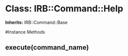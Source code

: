 # Class: IRB::Command::Help
**Inherits:** IRB::Command::Base
    




#Instance Methods
## execute(command_name) [](#method-i-execute)

